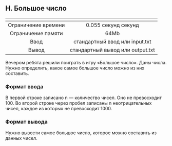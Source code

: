 ## H. Большое число

| <!-- -->      |             <!-- -->             |
|:-------------:|:--------------------------------:|
| Ограничение времени	|       0.055 секунд секунд        |
|Ограничение памяти	|               64Mb               |
|Ввод | 	стандартный ввод или input.txt  |
|Вывод | стандартный вывод или output.txt |

Вечером ребята решили поиграть в игру «Большое число».
Даны числа. Нужно определить, какое самое большое число можно из них составить.

### Формат ввода

В первой строке записано n — количество чисел. Оно не превосходит 100.
Во второй строке через пробел записаны n неотрицательных чисел, каждое из которых не превосходит 1000.

### Формат вывода

Нужно вывести самое большое число, которое можно составить из данных чисел.